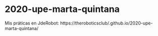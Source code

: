 # 2020-upe-marta-quintana

Mis práticas en JdeRobot: https://theroboticsclub/.github.io/2020-upe-marta-quintana/
